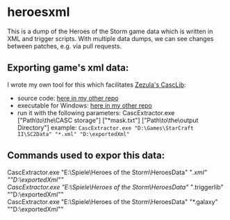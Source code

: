 # heroesxml
This is a dump of the Heroes of the Storm game data which is written in XML and trigger scripts. With multiple data dumps, we can see changes between patches, e.g. via pull requests.

## Exporting game's xml data:

I wrote my own tool for this which facilitates [Zezula's CascLib](https://github.com/ladislav-zezula/CascLib):
- source code: [here in my other repo](https://github.com/Ahli/Galaxy-Observer-UI/tree/main/tools/CascExtractor/CascExtractor)
- executable for Windows: [here in my other repo](https://github.com/Ahli/Galaxy-Observer-UI/tree/main/tools/plugins/casc)
- run it with the following parameters:
    CascExtractor.exe ["Path\to\the\CASC storage"] ["*mask.txt"] ["Path\to\the\output Directory"]
    example: `CascExtractor.exe "D:\Games\StarCraft II\SC2Data" "*.xml" "D:\exportedXml"`

## Commands used to expor this data:
CascExtractor.exe "E:\Spiele\Heroes of the Storm\HeroesData" "*.xml" ""D:\exportedXml""  
CascExtractor.exe "E:\Spiele\Heroes of the Storm\HeroesData" "*.triggerlib" ""D:\exportedXml""  
CascExtractor.exe "E:\Spiele\Heroes of the Storm\HeroesData" "*.galaxy" ""D:\exportedXml""
